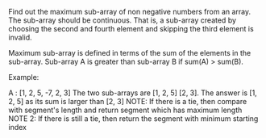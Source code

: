 Find out the maximum sub-array of non negative numbers from an array.
The sub-array should be continuous. That is, a sub-array created by choosing the second and fourth element and 
skipping the third element is invalid.

Maximum sub-array is defined in terms of the sum of the elements in the sub-array. Sub-array A is greater than 
sub-array B if sum(A) > sum(B).

Example:

A : [1, 2, 5, -7, 2, 3]
The two sub-arrays are [1, 2, 5] [2, 3].
The answer is [1, 2, 5] as its sum is larger than [2, 3]
NOTE: If there is a tie, then compare with segment's length and return segment which has maximum length
NOTE 2: If there is still a tie, then return the segment with minimum starting index
